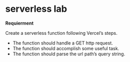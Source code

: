 # serverless lab

**Requierment**

Create a serverless function following Vercel’s steps.

- The function should handle a GET http request.
- The function should accomplish some useful task.
- The function should parse the url path’s query string.
